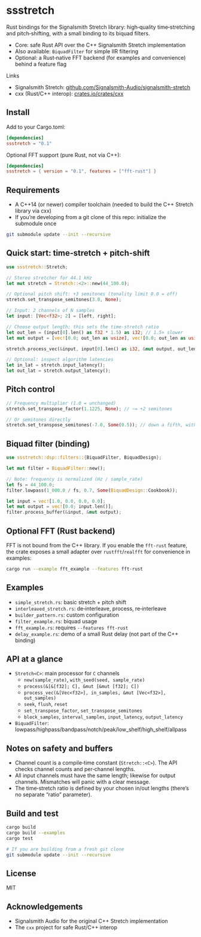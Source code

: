 ssstretch
=========

Rust bindings for the Signalsmith Stretch library: high‑quality time‑stretching and pitch‑shifting, with a small binding to its biquad filters.

- Core: safe Rust API over the C++ Signalsmith Stretch implementation
- Also available: `BiquadFilter` for simple IIR filtering
- Optional: a Rust‑native FFT backend (for examples and convenience) behind a feature flag

Links
- Signalsmith Stretch: [github.com/Signalsmith-Audio/signalsmith-stretch](https://github.com/Signalsmith-Audio/signalsmith-stretch)
- cxx (Rust/C++ interop): [crates.io/crates/cxx](https://crates.io/crates/cxx)

Install
-------

Add to your Cargo.toml:

```toml
[dependencies]
ssstretch = "0.1"
```

Optional FFT support (pure Rust, not via C++):

```toml
[dependencies]
ssstretch = { version = "0.1", features = ["fft-rust"] }
```

Requirements
------------

- A C++14 (or newer) compiler toolchain (needed to build the C++ Stretch library via cxx)
- If you’re developing from a git clone of this repo: initialize the submodule once

```bash
git submodule update --init --recursive
```

Quick start: time‑stretch + pitch‑shift
---------------------------------------

```rust
use ssstretch::Stretch;

// Stereo stretcher for 44.1 kHz
let mut stretch = Stretch::<2>::new(44_100.0);

// Optional pitch shift: +3 semitones (tonality limit 0.0 = off)
stretch.set_transpose_semitones(3.0, None);

// Input: 2 channels of N samples
let input: [Vec<f32>; 2] = [left, right];

// Choose output length; this sets the time‑stretch ratio
let out_len = (input[0].len() as f32 * 1.5) as i32; // 1.5× slower
let mut output = [vec![0.0; out_len as usize], vec![0.0; out_len as usize]];

stretch.process_vec(&input, input[0].len() as i32, &mut output, out_len);

// Optional: inspect algorithm latencies
let in_lat = stretch.input_latency();
let out_lat = stretch.output_latency();
```

Pitch control
-------------

```rust
// Frequency multiplier (1.0 = unchanged)
stretch.set_transpose_factor(1.1225, None); // ~= +2 semitones

// Or semitones directly
stretch.set_transpose_semitones(-7.0, Some(0.5)); // down a fifth, with a tonality limit
```

Biquad filter (binding)
-----------------------

```rust
use ssstretch::dsp::filters::{BiquadFilter, BiquadDesign};

let mut filter = BiquadFilter::new();

// Note: frequency is normalized (Hz / sample_rate)
let fs = 44_100.0;
filter.lowpass(1_000.0 / fs, 0.7, Some(BiquadDesign::Cookbook));

let input = vec![1.0, 0.0, 0.0, 0.0];
let mut output = vec![0.0; input.len()];
filter.process_buffer(&input, &mut output);
```

Optional FFT (Rust backend)
---------------------------

FFT is not bound from the C++ library. If you enable the `fft-rust` feature, the crate exposes a small adapter over `rustfft`/`realfft` for convenience in examples:

```bash
cargo run --example fft_example --features fft-rust
```

Examples
--------

- `simple_stretch.rs`: basic stretch + pitch shift
- `interleaved_stretch.rs`: de‑interleave, process, re‑interleave
- `builder_pattern.rs`: custom configuration
- `filter_example.rs`: biquad usage
- `fft_example.rs`: requires `--features fft-rust`
- `delay_example.rs`: demo of a small Rust delay (not part of the C++ binding)

API at a glance
---------------

- `Stretch<C>`: main processor for `C` channels
  - `new(sample_rate)`, `with_seed(seed, sample_rate)`
  - `process(&[&[f32]; C], &mut [&mut [f32]; C])`
  - `process_vec(&[Vec<f32>], in_samples, &mut [Vec<f32>], out_samples)`
  - `seek`, `flush`, `reset`
  - `set_transpose_factor`, `set_transpose_semitones`
  - `block_samples`, `interval_samples`, `input_latency`, `output_latency`
- `BiquadFilter`: lowpass/highpass/bandpass/notch/peak/low_shelf/high_shelf/allpass

Notes on safety and buffers
---------------------------

- Channel count is a compile‑time constant (`Stretch::<C>`). The API checks channel counts and per‑channel lengths.
- All input channels must have the same length; likewise for output channels. Mismatches will panic with a clear message.
- The time‑stretch ratio is defined by your chosen in/out lengths (there’s no separate “ratio” parameter).

Build and test
--------------

```bash
cargo build
cargo build --examples
cargo test

# If you are building from a fresh git clone
git submodule update --init --recursive
```

License
-------

MIT

Acknowledgements
----------------

- Signalsmith Audio for the original C++ Stretch implementation
- The `cxx` project for safe Rust/C++ interop
